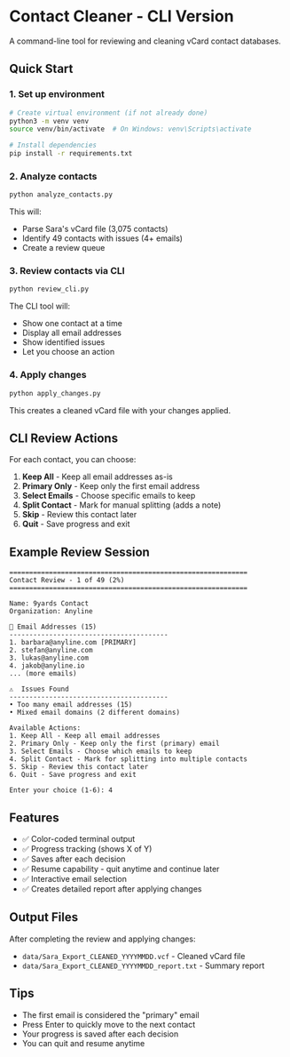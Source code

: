 # Contact Cleaner - CLI Version

A command-line tool for reviewing and cleaning vCard contact databases.

## Quick Start

### 1. Set up environment
```bash
# Create virtual environment (if not already done)
python3 -m venv venv
source venv/bin/activate  # On Windows: venv\Scripts\activate

# Install dependencies
pip install -r requirements.txt
```

### 2. Analyze contacts
```bash
python analyze_contacts.py
```

This will:
- Parse Sara's vCard file (3,075 contacts)
- Identify 49 contacts with issues (4+ emails)
- Create a review queue

### 3. Review contacts via CLI
```bash
python review_cli.py
```

The CLI tool will:
- Show one contact at a time
- Display all email addresses
- Show identified issues
- Let you choose an action

### 4. Apply changes
```bash
python apply_changes.py
```

This creates a cleaned vCard file with your changes applied.

## CLI Review Actions

For each contact, you can choose:

1. **Keep All** - Keep all email addresses as-is
2. **Primary Only** - Keep only the first email address
3. **Select Emails** - Choose specific emails to keep
4. **Split Contact** - Mark for manual splitting (adds a note)
5. **Skip** - Review this contact later
6. **Quit** - Save progress and exit

## Example Review Session

```
============================================================
Contact Review - 1 of 49 (2%)
============================================================

Name: 9yards Contact
Organization: Anyline

📧 Email Addresses (15)
----------------------------------------
1. barbara@anyline.com [PRIMARY]
2. stefan@anyline.com
3. lukas@anyline.com
4. jakob@anyline.io
... (more emails)

⚠️  Issues Found
----------------------------------------
• Too many email addresses (15)
• Mixed email domains (2 different domains)

Available Actions:
1. Keep All - Keep all email addresses
2. Primary Only - Keep only the first (primary) email
3. Select Emails - Choose which emails to keep
4. Split Contact - Mark for splitting into multiple contacts
5. Skip - Review this contact later
6. Quit - Save progress and exit

Enter your choice (1-6): 4
```

## Features

- ✅ Color-coded terminal output
- ✅ Progress tracking (shows X of Y)
- ✅ Saves after each decision
- ✅ Resume capability - quit anytime and continue later
- ✅ Interactive email selection
- ✅ Creates detailed report after applying changes

## Output Files

After completing the review and applying changes:
- `data/Sara_Export_CLEANED_YYYYMMDD.vcf` - Cleaned vCard file
- `data/Sara_Export_CLEANED_YYYYMMDD_report.txt` - Summary report

## Tips

- The first email is considered the "primary" email
- Press Enter to quickly move to the next contact
- Your progress is saved after each decision
- You can quit and resume anytime